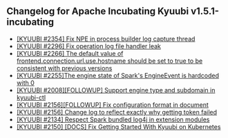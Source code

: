## Changelog for Apache Incubating Kyuubi v1.5.1-incubating  
- [[KYUUBI #2354] Fix NPE in process builder log capture thread](https://github.com/apache/incubator-kyuubi/commit/5e76334)  
- [[KYUUBI #2296] Fix operation log file handler leak](https://github.com/apache/incubator-kyuubi/commit/809ea2a)  
- [[KYUUBI #2266] The default value of frontend.connection.url.use.hostname should be set to true to be consistent with previous versions](https://github.com/apache/incubator-kyuubi/commit/d3e25f0)  
- [[KYUUBI #2255]The engine state of Spark's EngineEvent is hardcoded with 0](https://github.com/apache/incubator-kyuubi/commit/2af8bbb)  
- [[KYUUBI #2008][FOLLOWUP] Support engine type and subdomain in kyuubi-ctl](https://github.com/apache/incubator-kyuubi/commit/d1a2dda)  
- [[KYUUBI #2156][FOLLOWUP] Fix configuration format in document](https://github.com/apache/incubator-kyuubi/commit/5225b54)  
- [[KYUUBI #2156] Change log to reflect exactly why getting token failed](https://github.com/apache/incubator-kyuubi/commit/21ca754)  
- [[KYUUBI #2134] Respect Spark bundled log4j in extension modules](https://github.com/apache/incubator-kyuubi/commit/30dc84b)  
- [[KYUUBI #2150] [DOCS] Fix Getting Started With Kyuubi on Kubernetes](https://github.com/apache/incubator-kyuubi/commit/e232a83)  
